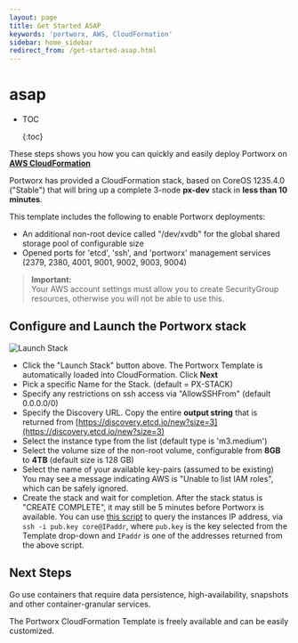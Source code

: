 ```yaml
---
layout: page
title: Get Started ASAP
keywords: 'portworx, AWS, CloudFormation'
sidebar: home_sidebar
redirect_from: /get-started-asap.html
---
```


# asap

* TOC

  {:toc}

These steps shows you how you can quickly and easily deploy Portworx on [**AWS CloudFormation**](https://aws.amazon.com/cloudformation/)

Portworx has provided a CloudFormation stack, based on CoreOS 1235.4.0 \("Stable"\) that will bring up a complete 3-node **px-dev** stack in **less than 10 minutes**.

This template includes the following to enable Portworx deployments:

* An additional non-root device called "/dev/xvdb" for the global shared storage pool of configurable size
* Opened ports for 'etcd', 'ssh', and 'portworx' management services \(2379, 2380, 4001, 9001, 9002, 9003, 9004\)

> **Important:**  
> Your AWS account settings must allow you to create SecurityGroup resources, otherwise you will not be able to use this.

## Configure and Launch the Portworx stack

![Launch Stack](https://cdn.rawgit.com/buildkite/cloudformation-launch-stack-button-svg/master/launch-stack.svg)

* Click the "Launch Stack" button above. The Portworx Template is automatically loaded into CloudFormation. Click **Next**
* Pick a specific Name for the Stack. \(default = PX-STACK\)
* Specify any restrictions on ssh access via "AllowSSHFrom" \(default 0.0.0.0/0\)
* Specify the Discovery URL. Copy the entire **output string** that is returned from [https://discovery.etcd.io/new?size=3](https://discovery.etcd.io/new?size=3)
* Select the instance type from the list \(default type is 'm3.medium'\)
* Select the volume size of the non-root volume, configurable from **8GB** to **4TB** \(default size is 128 GB\)
* Select the name of your available key-pairs \(assumed to be existing\) You may see a message indicating AWS is "Unable to list IAM roles", which can be safely ignored.
* Create the stack and wait for completion. After the stack status is "CREATE COMPLETE", it may still be 5 minutes before Portworx is available. You can use [this script](https://gist.githubusercontent.com/jsilberm/4fad7ac0496c0a651d1a240ec8dcf5c8/raw/a8bcd1cbe934926ee70489b0352864881336b71e/PX%20Stack%20Query) to query the instances IP address, via `ssh -i pub.key core@IPaddr`, where `pub.key` is the key selected from the Template drop-down and `IPaddr` is one of the addresses returned from the above script.

## Next Steps

Go use containers that require data persistence, high-availability, snapshots and other container-granular services.

The Portworx CloudFormation Template is freely available and can be easily customized.

